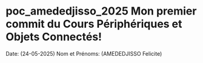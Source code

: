 # poc_amededjisso_2025 Mon premier commit du Cours Périphériques et Objets Connectés! 
Date: (24-05-2025) 
Nom et Prénoms: (AMEDEDJISSO Felicite) 